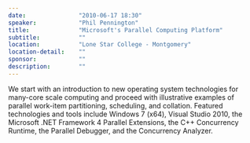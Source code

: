 ```yaml
---
date:               "2010-06-17 18:30"
speaker:            "Phil Pennington"
title:              "Microsoft's Parallel Computing Platform"
subtitle:           ""
location:           "Lone Star College - Montgomery"
location-detail:    ""
sponsor:            ""
description:        ""
---
```

We start with an introduction to new operating system technologies for many-core scale computing and proceed with
illustrative examples of parallel work-item partitioning, scheduling, and collation.
Featured technologies and tools include Windows 7 (x64), Visual Studio 2010, the Microsoft .NET
Framework 4 Parallel Extensions, the C++ Concurrency Runtime, the Parallel Debugger,
and the Concurrency Analyzer.
